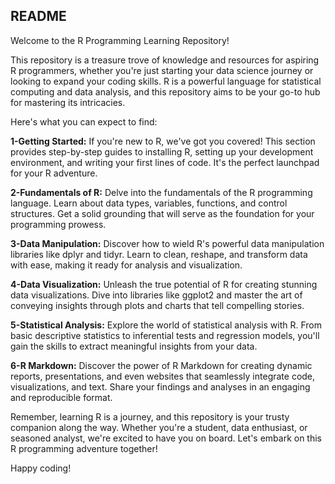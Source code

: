 ## README

Welcome to the R Programming Learning Repository!

This repository is a treasure trove of knowledge and resources for aspiring R programmers, whether you're just starting your data science journey or looking to expand your coding skills. R is a powerful language for statistical computing and data analysis, and this repository aims to be your go-to hub for mastering its intricacies.

Here's what you can expect to find:

**1-Getting Started:** If you're new to R, we've got you covered! This section provides step-by-step guides to installing R, setting up your development environment, and writing your first lines of code. It's the perfect launchpad for your R adventure.

**2-Fundamentals of R:** Delve into the fundamentals of the R programming language. Learn about data types, variables, functions, and control structures. Get a solid grounding that will serve as the foundation for your programming prowess.

**3-Data Manipulation:** Discover how to wield R's powerful data manipulation libraries like dplyr and tidyr. Learn to clean, reshape, and transform data with ease, making it ready for analysis and visualization.

**4-Data Visualization:** Unleash the true potential of R for creating stunning data visualizations. Dive into libraries like ggplot2 and master the art of conveying insights through plots and charts that tell compelling stories.

**5-Statistical Analysis:** Explore the world of statistical analysis with R. From basic descriptive statistics to inferential tests and regression models, you'll gain the skills to extract meaningful insights from your data.

**6-R Markdown:** Discover the power of R Markdown for creating dynamic reports, presentations, and even websites that seamlessly integrate code, visualizations, and text. Share your findings and analyses in an engaging and reproducible format.


Remember, learning R is a journey, and this repository is your trusty companion along the way. Whether you're a student, data enthusiast, or seasoned analyst, we're excited to have you on board. Let's embark on this R programming adventure together!

Happy coding!